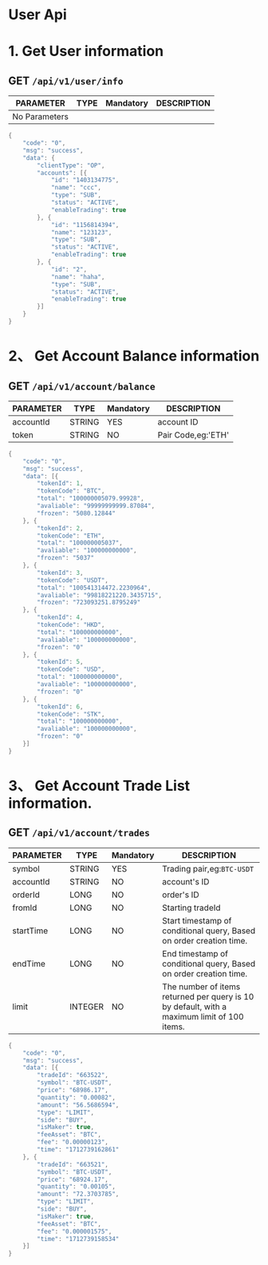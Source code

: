 User Api
===========


# 1. Get User information
## GET `/api/v1/user/info`



| **PARAMETER** | **TYPE** | **Mandatory** | **DESCRIPTION** |
| --- | --- | --- | --- |
|   No Parameters|


``` java
{
	"code": "0",
	"msg": "success",
	"data": {
		"clientType": "OP",
		"accounts": [{
			"id": "1403134775",
			"name": "ccc",
			"type": "SUB",
			"status": "ACTIVE",
			"enableTrading": true
		}, {
			"id": "1156814394",
			"name": "123123",
			"type": "SUB",
			"status": "ACTIVE",
			"enableTrading": true
		}, {
			"id": "2",
			"name": "haha",
			"type": "SUB",
			"status": "ACTIVE",
			"enableTrading": true
		}]
	}
}
```



# 2、 Get Account Balance information
## GET `/api/v1/account/balance`


| **PARAMETER** | **TYPE** | **Mandatory** | **DESCRIPTION** |
| --- | --- | --- | --- |
| accountId | STRING | YES | account ID |
| token             | STRING    | NO | Pair Code,eg:'ETH'



``` java
{
	"code": "0",
	"msg": "success",
	"data": [{
		"tokenId": 1,
		"tokenCode": "BTC",
		"total": "100000005079.99928",
		"avaliable": "99999999999.87084",
		"frozen": "5080.12844"
	}, {
		"tokenId": 2,
		"tokenCode": "ETH",
		"total": "100000005037",
		"avaliable": "100000000000",
		"frozen": "5037"
	}, {
		"tokenId": 3,
		"tokenCode": "USDT",
		"total": "100541314472.2230964",
		"avaliable": "99818221220.3435715",
		"frozen": "723093251.8795249"
	}, {
		"tokenId": 4,
		"tokenCode": "HKD",
		"total": "100000000000",
		"avaliable": "100000000000",
		"frozen": "0"
	}, {
		"tokenId": 5,
		"tokenCode": "USD",
		"total": "100000000000",
		"avaliable": "100000000000",
		"frozen": "0"
	}, {
		"tokenId": 6,
		"tokenCode": "STK",
		"total": "100000000000",
		"avaliable": "100000000000",
		"frozen": "0"
	}]
}
```



# 3、 Get Account Trade List information.
## GET `/api/v1/account/trades`

| **PARAMETER** | **TYPE** | **Mandatory** | **DESCRIPTION** |
| --- | --- | --- | --- |
| symbol | STRING | YES | Trading pair,eg:`BTC-USDT` |
| accountId | STRING | NO | account's ID |
| orderId | LONG | NO | order's ID |
| fromId | LONG | NO | Starting tradeId |
| startTime | LONG | NO | Start timestamp of conditional query, Based on order creation time.|
| endTime | LONG | NO | End timestamp of conditional query, Based on order creation time. |
| limit | INTEGER | NO | The number of items returned per query is 10 by default, with a maximum limit of 100 items. |




``` java
{
	"code": "0",
	"msg": "success",
	"data": [{
		"tradeId": "663522",
		"symbol": "BTC-USDT",
		"price": "68986.17",
		"quantity": "0.00082",
		"amount": "56.5686594",
		"type": "LIMIT",
		"side": "BUY",
		"isMaker": true,
		"feeAsset": "BTC",
		"fee": "0.00000123",
		"time": "1712739162861"
	}, {
		"tradeId": "663521",
		"symbol": "BTC-USDT",
		"price": "68924.17",
		"quantity": "0.00105",
		"amount": "72.3703785",
		"type": "LIMIT",
		"side": "BUY",
		"isMaker": true,
		"feeAsset": "BTC",
		"fee": "0.000001575",
		"time": "1712739158534"
	}]
}
```
